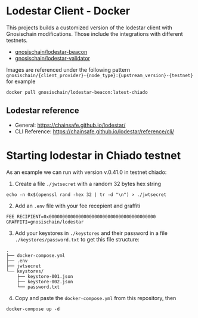 # Lodestar Client - Docker

This projects builds a customized version of the lodestar client with Gnosischain modifications. Those include the integrations with different testnets.

- [gnosischain/lodestar-beacon](https://hub.docker.com/repository/docker/gnosischain/lodestar-beacon)
- [gnosischain/lodestar-validator](https://hub.docker.com/repository/docker/gnosischain/lodestar-validator)

Images are referenced under the following pattern `gnosischain/{client_provider}-{node_type}:{upstream_version}-{testnet}` for example

```
docker pull gnosischain/lodestar-beacon:latest-chiado
```

## Lodestar reference

- General: https://chainsafe.github.io/lodestar/
- CLI Reference: https://chainsafe.github.io/lodestar/reference/cli/

# Starting lodestar in Chiado testnet

As an example we can run with version v.0.41.0 in testnet chiado:

1. Create a file `./jwtsecret` with a random 32 bytes hex string

```
echo -n 0x$(openssl rand -hex 32 | tr -d "\n") > ./jwtsecret
```

2. Add an `.env` file with your fee recepient and graffiti

```
FEE_RECIPIENT=0x0000000000000000000000000000000000000000
GRAFFITI=gnosischain/lodestar
```

3. Add your keystores in `./keystores` and their password in a file `./keystores/password.txt` to get this file structure:

```
.
├── docker-compose.yml
├── .env
├── jwtsecret
└── keystores/
    ├── keystore-001.json
    ├── keystore-002.json
    └── password.txt
```

4. Copy and paste the `docker-compose.yml` from this repository, then

```
docker-compose up -d
```
